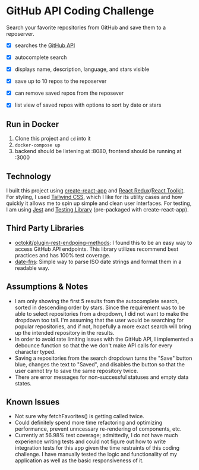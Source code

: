 # GitHub API Coding Challenge
Search your favorite repositories from GitHub and save them to a reposerver.
- [x] searches the [GitHub API](https://docs.github.com/en/rest)
- [x] autocomplete search
- [x] displays name, description, language, and stars visible
- [x] save up to 10 repos to the reposerver
- [x] can remove saved repos from the reposever
- [x] list view of saved repos with options to sort by date or stars


## Run in Docker
1. Clone this project and ```cd``` into it
2. ```docker-compose up```
3. backend should be listening at :8080, frontend should be running at :3000


## Technology
I built this project using [create-react-app](https://create-react-app.dev/) and [React Redux](https://react-redux.js.org/)/[React Toolkit](https://redux-toolkit.js.org/). For styling, I used [Tailwind CSS](https://tailwindcss.com/), which I like for its utility cases and how quickly it allows me to spin up simple and clean user interfaces. For testing, I am using [Jest](https://jestjs.io/) and [Testing Library](https://testing-library.com/) (pre-packaged with create-react-app).


## Third Party Libraries
- [octokit/plugin-rest-endpoing-methods](https://github.com/octokit/plugin-rest-endpoint-methods.js/blob/master/docs/users/getAuthenticated.md): I found this to be an easy way to access GitHub API endpoints. This library utilizes recommend best practices and has 100% test coverage.
- [date-fns](https://date-fns.org/): Simple way to parse ISO date strings and format them in a readable way.


## Assumptions & Notes
- I am only showing the first 5 results from the autocomplete search, sorted in descending order by stars. Since the requirement was to be able to select repositories from a dropdown, I did not want to make the dropdown too tall. I'm assuming that the user would be searching for popular repositories, and if not, hopefully a more exact search will bring up the intended repository in the results.
- In order to avoid rate limiting issues with the GitHub API, I implemented a debounce function so that the we don't make API calls for every character typed.
- Saving a repositories from the search dropdown turns the "Save" button blue, changes the text to "Saved", and disables the button so that the user cannot try to save the same repository twice.
- There are error messages for non-successful statuses and empty data states.


## Known Issues
- Not sure why fetchFavorites() is getting called twice.
- Could definitely spend more time refactoring and optimizing performance, prevent unncessary re-rendering of components, etc.
- Currently at 56.98% test coverage; admittedly, I do not have much experience writing tests and could not figure out how to write integration tests for this app given the time restraints of this coding challenge. I have manually tested the logic and functionality of my application as well as the basic responsiveness of it.
